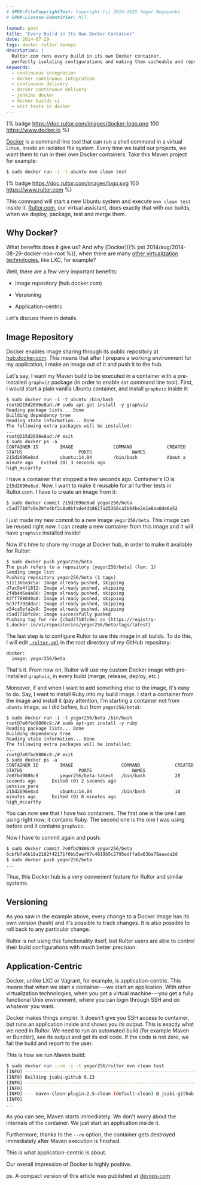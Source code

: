 ```yaml
---
# SPDX-FileCopyrightText: Copyright (c) 2014-2025 Yegor Bugayenko
# SPDX-License-Identifier: MIT

layout: post
title: "Every Build in Its Own Docker Container"
date: 2014-07-29
tags: docker rultor devops
description: |
  Rultor.com runs every build in its own Docker container,
  perfectly isolating configurations and making them cacheable and reproducible.
keywords:
  - continuous integration
  - docker continuous integration
  - continuous delivery
  - docker continuous delivery
  - jenkins docker
  - docker builds ci
  - unit tests in docker
---
```


{% badge https://doc.rultor.com/images/docker-logo.png 100 https://www.docker.io %}

[Docker](https://www.docker.io) is a command line tool that
can run a shell command in a virtual Linux, inside an isolated file system.
Every time we build our projects, we want them to run in their own
Docker containers. Take this Maven project for example:

```bash
$ sudo docker run -i -t ubuntu mvn clean test
```

{% badge https://doc.rultor.com/images/logo.svg 100 https://www.rultor.com %}

This command will start a new Ubuntu system and execute
`mvn clean test` inside it. [Rultor.com](https://www.rultor.com), our
virtual assistant, does exactly that with our builds, when we
deploy, package, test and merge them.

<!--more-->

## Why Docker?

What benefits does it give us? And why
[Docker]({% pst 2014/aug/2014-08-29-docker-non-root %}),
when there are many [other virtualization technologies](https://en.wikipedia.org/wiki/Operating_system-level_virtualization),
like LXC, for example?

Well, there are a few very important benefits:

 * Image repository (hub.docker.com)

 * Versioning

 * Application-centric

Let's discuss them in details.

## Image Repository

Docker enables image sharing through its public repository at
[hub.docker.com](http://hub.docker.com). This means that after
I prepare a working environment for my application, I make
an image out of it and push it to the hub.

Let's say, I want my Maven build to be executed in a container
with a pre-installed `graphviz` package (in order to enable `dot` command line tool).
First, I would start a plain vanilla Ubuntu container, and install `graphviz` inside it:

```text
$ sudo docker run -i -t ubuntu /bin/bash
root@215d2696e8ad:/# sudo apt-get install -y graphviz
Reading package lists... Done
Building dependency tree
Reading state information... Done
The following extra packages will be installed:
...
root@215d2696e8ad:/# exit
$ sudo docker ps -a
CONTAINER ID        IMAGE               COMMAND             CREATED              STATUS                     PORTS               NAMES
215d2696e8ad        ubuntu:14.04        /bin/bash           About a minute ago   Exited (0) 3 seconds ago                       high_mccarthy
```

I have a container that stopped a few seconds ago. Container's
ID is `215d2696e8ad`. Now, I want to make it reusable for all
further tests in Rultor.com. I have to create an image from it:

```bash
$ sudo docker commit 215d2696e8ad yegor256/beta
c5ad7718fc0e20fe4bf2c8a9bfade4db8617a25366ca5b64be2e1e8aa0de6e52
```

I just made my new commit to a new image `yegor256/beta`.
This image can be reused right now. I can create a new container
from this image and it will have `graphviz` installed inside!

Now it's time to share my image at Docker hub, in order to make it available for Rultor:

```text
$ sudo docker push yegor256/beta
The push refers to a repository [yegor256/beta] (len: 1)
Sending image list
Pushing repository yegor256/beta (1 tags)
511136ea3c5a: Image already pushed, skipping
d7ac5e4f1812: Image already pushed, skipping
2f4b4d6a4a06: Image already pushed, skipping
83ff768040a0: Image already pushed, skipping
6c37f792ddac: Image already pushed, skipping
e54ca5efa2e9: Image already pushed, skipping
c5ad7718fc0e: Image successfully pushed
Pushing tag for rev [c5ad7718fc0e] on {https://registry-1.docker.io/v1/repositories/yegor256/beta/tags/latest}
```

The last step is to configure Rultor to use this image in
all builds. To do this, I will edit [`.rultor.yml`](https://doc.rultor.com/reference.html)
in the root directory of my GitHub repository:

```text
docker:
  image: yegor256/beta
```

That's it. From now on, Rultor will use my custom Docker image with
pre-installed `graphviz`, in every build (merge, release, deploy, etc.)

Moreover, if and when I want to add something else to the image,
it's easy to do. Say, I want to install Ruby into my build image.
I start a container from the image and install it (pay attention,
I'm starting a container not from `ubuntu` image, as I did before, but from `yegor256/beta`):

```text
$ sudo docker run -i -t yegor256/beta /bin/bash
root@7e0fbd9806c9:/# sudo apt-get install -y ruby
Reading package lists... Done
Building dependency tree
Reading state information... Done
The following extra packages will be installed:
...
root@7e0fbd9806c9:/# exit
$ sudo docker ps -a
CONTAINER ID        IMAGE                  COMMAND             CREATED             STATUS                     PORTS               NAMES
7e0fbd9806c9        yegor256/beta:latest   /bin/bash           28 seconds ago      Exited (0) 2 seconds ago                       pensive_pare
215d2696e8ad        ubuntu:14.04           /bin/bash           10 minutes ago      Exited (0) 8 minutes ago                       high_mccarthy
```

You can now see that I have two containers. The first one is the one
I am using right now; it contains Ruby. The second one is the one
I was using before and it contains `graphviz`.

Now I have to commit again and push:

```bash
$ sudo docker commit 7e0fbd9806c9 yegor256/beta
6cbfb7a6b18a2182f42171f6bb5aef67c4819b5c2795edffa6a63ba78aaada2d
$ sudo docker push yegor256/beta
...
```

Thus, this Docker hub is a very convenient feature for Rultor and similar systems.

## Versioning

As you saw in the example above, every change to a Docker image has
its own version (hash) and it's possible to track changes.
It is also possible to roll back to any particular change.

Rultor is not using this functionality itself, but Rultor users
are able to control their build configurations with much better precision.

## Application-Centric

Docker, unlike LXC or Vagrant, for example, is application-centric.
This means that when we start a container---we start an application.
With other virtualization technologies, when you get a virtual machine---you get a fully functional Unix environment, where you can login through
SSH and do whatever you want.

Docker makes things simpler. It doesn't give you SSH access to container,
but runs an application inside and shows you its output. This is
exactly what we need in Rultor. We need to run an automated build
(for example Maven or Bundler), see its output and get its exit code.
If the code is not zero, we fail the build and report to the user.

This is how we run Maven build:

```bash
$ sudo docker run --rm -i -t yegor256/rultor mvn clean test
[INFO] ------------------------------------------------------------------------
[INFO] Building jcabi-github 0.13
[INFO] ------------------------------------------------------------------------
[INFO]
[INFO] --- maven-clean-plugin:2.5:clean (default-clean) @ jcabi-github ---
[INFO]
...
```

As you can see, Maven starts immediately. We don't worry
about the internals of the container. We just start an application inside it.

Furthermore, thanks to the `--rm` option, the container gets
destroyed immediately after Maven execution is finished.

This is what application-centric is about.

Our overall impression of Docker is highly positive.

ps. A compact version of this article was published at
[devops.com](http://devops.com/blogs/build-docker-containers/)
